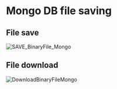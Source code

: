# Mongo DB file saving

## File save
![SAVE_BinaryFile_Mongo](https://github.com/user-attachments/assets/52e654d2-123b-4e8a-831f-4ecabb5d1414)

## File download
![DownloadBinaryFileMongo](https://github.com/user-attachments/assets/413c075f-5d81-4596-a641-03cb5cca8691)
